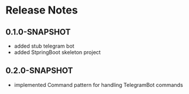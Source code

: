 # Release Notes


## 0.1.0-SNAPSHOT

* added stub telegram bot
* added StpringBoot skeleton project

## 0.2.0-SNAPSHOT

* implemented Command pattern for handling TelegramBot commands

